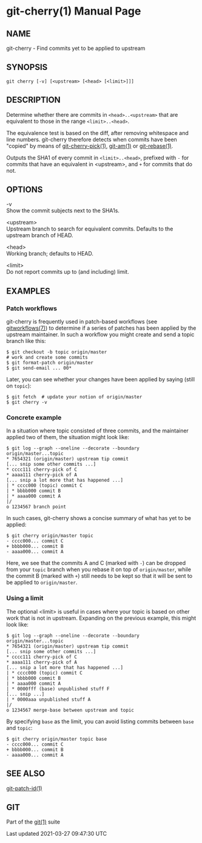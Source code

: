 git-cherry(1) Manual Page
=========================

NAME
----

git-cherry - Find commits yet to be applied to upstream

SYNOPSIS
--------

    git cherry [-v] [<upstream> [<head> [<limit>]]]

DESCRIPTION
-----------

Determine whether there are commits in `<head>..<upstream>` that are equivalent to those in the range `<limit>..<head>`.

The equivalence test is based on the diff, after removing whitespace and line numbers. git-cherry therefore detects when commits have been "copied" by means of [git-cherry-pick(1)](git-cherry-pick.html), [git-am(1)](git-am.html) or [git-rebase(1)](git-rebase.html).

Outputs the SHA1 of every commit in `<limit>..<head>`, prefixed with `-` for commits that have an equivalent in &lt;upstream&gt;, and `+` for commits that do not.

OPTIONS
-------

-v  
Show the commit subjects next to the SHA1s.

&lt;upstream&gt;  
Upstream branch to search for equivalent commits. Defaults to the upstream branch of HEAD.

&lt;head&gt;  
Working branch; defaults to HEAD.

&lt;limit&gt;  
Do not report commits up to (and including) limit.

EXAMPLES
--------

### Patch workflows

git-cherry is frequently used in patch-based workflows (see [gitworkflows(7)](gitworkflows.html)) to determine if a series of patches has been applied by the upstream maintainer. In such a workflow you might create and send a topic branch like this:

    $ git checkout -b topic origin/master
    # work and create some commits
    $ git format-patch origin/master
    $ git send-email ... 00*

Later, you can see whether your changes have been applied by saying (still on `topic`):

    $ git fetch  # update your notion of origin/master
    $ git cherry -v

### Concrete example

In a situation where topic consisted of three commits, and the maintainer applied two of them, the situation might look like:

    $ git log --graph --oneline --decorate --boundary origin/master...topic
    * 7654321 (origin/master) upstream tip commit
    [... snip some other commits ...]
    * cccc111 cherry-pick of C
    * aaaa111 cherry-pick of A
    [... snip a lot more that has happened ...]
    | * cccc000 (topic) commit C
    | * bbbb000 commit B
    | * aaaa000 commit A
    |/
    o 1234567 branch point

In such cases, git-cherry shows a concise summary of what has yet to be applied:

    $ git cherry origin/master topic
    - cccc000... commit C
    + bbbb000... commit B
    - aaaa000... commit A

Here, we see that the commits A and C (marked with `-`) can be dropped from your `topic` branch when you rebase it on top of `origin/master`, while the commit B (marked with `+`) still needs to be kept so that it will be sent to be applied to `origin/master`.

### Using a limit

The optional &lt;limit&gt; is useful in cases where your topic is based on other work that is not in upstream. Expanding on the previous example, this might look like:

    $ git log --graph --oneline --decorate --boundary origin/master...topic
    * 7654321 (origin/master) upstream tip commit
    [... snip some other commits ...]
    * cccc111 cherry-pick of C
    * aaaa111 cherry-pick of A
    [... snip a lot more that has happened ...]
    | * cccc000 (topic) commit C
    | * bbbb000 commit B
    | * aaaa000 commit A
    | * 0000fff (base) unpublished stuff F
    [... snip ...]
    | * 0000aaa unpublished stuff A
    |/
    o 1234567 merge-base between upstream and topic

By specifying `base` as the limit, you can avoid listing commits between `base` and `topic`:

    $ git cherry origin/master topic base
    - cccc000... commit C
    + bbbb000... commit B
    - aaaa000... commit A

SEE ALSO
--------

[git-patch-id(1)](git-patch-id.html)

GIT
---

Part of the [git(1)](git.html) suite

Last updated 2021-03-27 09:47:30 UTC
